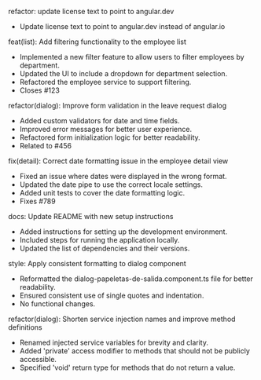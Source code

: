 refactor: update license text to point to angular.dev
- Update license text to point to angular.dev instead of angular.io

feat(list): Add filtering functionality to the employee list

- Implemented a new filter feature to allow users to filter employees by department.
- Updated the UI to include a dropdown for department selection.
- Refactored the employee service to support filtering.
- Closes #123

refactor(dialog): Improve form validation in the leave request dialog

- Added custom validators for date and time fields.
- Improved error messages for better user experience.
- Refactored form initialization logic for better readability.
- Related to #456

fix(detail): Correct date formatting issue in the employee detail view

- Fixed an issue where dates were displayed in the wrong format.
- Updated the date pipe to use the correct locale settings.
- Added unit tests to cover the date formatting logic.
- Fixes #789

docs: Update README with new setup instructions

- Added instructions for setting up the development environment.
- Included steps for running the application locally.
- Updated the list of dependencies and their versions.

style: Apply consistent formatting to dialog component

- Reformatted the dialog-papeletas-de-salida.component.ts file for better readability.
- Ensured consistent use of single quotes and indentation.
- No functional changes.

refactor(dialog): Shorten service injection names and improve method definitions

- Renamed injected service variables for brevity and clarity.
- Added 'private' access modifier to methods that should not be publicly accessible.
- Specified 'void' return type for methods that do not return a value.
